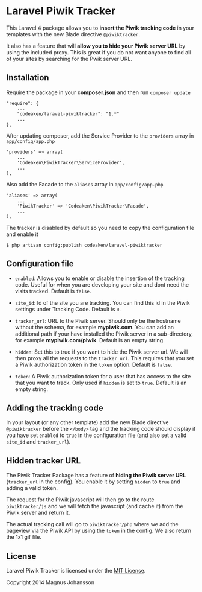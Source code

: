 # Laravel Piwik Tracker
This Laravel 4 package allows you to **insert the Piwik tracking code** in your templates with the new Blade directive `@piwiktracker`.

It also has a feature that will **allow you to hide your Piwik server URL** by using the included proxy. This is great if you do not want anyone to find all of your sites by searching for the Pwik server URL.

## Installation
Require the package in your **composer.json** and then run `composer update`

    "require": {
        ...
        "codeaken/laravel-piwiktracker": "1.*"
        ...
    },

After updating composer, add the Service Provider to the `providers` array in `app/config/app.php`

    'providers' => array(
        ...
        'Codeaken\PiwikTracker\ServiceProvider',
        ...
    ),

Also add the Facade to the `aliases` array in `app/config/app.php`

    'aliases' => array(
        ...
        'PiwikTracker' => 'Codeaken\PiwikTracker\Facade',
        ...
    ),

The tracker is disabled by default so you need to copy the configuration file and enable it

    $ php artisan config:publish codeaken/laravel-piwiktracker

## Configuration file
* `enabled`: Allows you to enable or disable the insertion of the tracking code. Useful for when you are developing your site and dont need the visits tracked. Default is `false`.

* `site_id`: Id of the site you are tracking. You can find this id in the Piwik settings under Tracking Code. Default is `0`.

* `tracker_url`: URL to the Piwik server. Should only be the hostname without the schema, for example **mypiwik.com**. You can add an additional path if your have installed the Piwik server in a sub-directory, for example **mypiwik.com/piwik**.  Default is an empty string.

* `hidden`: Set this to true if you want to hide the Piwik server url. We will then proxy all the requests to the `tracker_url`. This requires that you set a Piwik authorization token in the `token` option. Default is `false`.

* `token`: A Piwik authorization token for a user that has access to the site that you want to track. Only used if `hidden` is set to `true`. Default is an empty string.

## Adding the tracking code
In your layout (or any other template) add the new Blade directive `@piwiktracker` before the `</body>` tag and the tracking code should display if you have set `enabled` to `true` in the configuration file (and also set a valid `site_id` and `tracker_url`).

## Hidden tracker URL
The Piwik Tracker Package has a feature of **hiding the Piwik server URL** (`tracker_url` in the config). You enable it by setting `hidden` to `true` and adding a valid token.

The request for the Piwik javascript will then go to the route `piwiktracker/js` and we will fetch the javascript (and cache it) from the Piwik server and return it.

The actual tracking call will go to `piwiktracker/php` where we add the pageview via the Piwik API by using the `token` in the config. We also return the 1x1 gif file.

## License
Laravel Piwik Tracker is licensed under the [MIT License](http://opensource.org/licenses/MIT).

Copyright 2014 Magnus Johansson